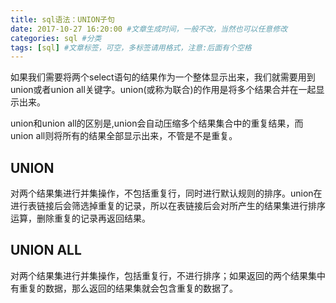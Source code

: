 ```yaml
---
title: sql语法：UNION子句
date: 2017-10-27 16:20:00 #文章生成时间，一般不改，当然也可以任意修改
categories: sql #分类
tags: [sql] #文章标签，可空，多标签请用格式，注意:后面有个空格
---
```


如果我们需要将两个select语句的结果作为一个整体显示出来，我们就需要用到union或者union all关键字。union(或称为联合)的作用是将多个结果合并在一起显示出来。

union和union all的区别是,union会自动压缩多个结果集合中的重复结果，而union all则将所有的结果全部显示出来，不管是不是重复。

## UNION
对两个结果集进行并集操作，不包括重复行，同时进行默认规则的排序。union在进行表链接后会筛选掉重复的记录，所以在表链接后会对所产生的结果集进行排序运算，删除重复的记录再返回结果。

## UNION ALL
对两个结果集进行并集操作，包括重复行，不进行排序；如果返回的两个结果集中有重复的数据，那么返回的结果集就会包含重复的数据了。